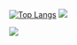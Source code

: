 
[![Top Langs](https://github-readme-stats.vercel.app/api/top-langs/?username=cl1169451697&layout=compact)](https://github.com/cl1169451697)
![](https://github-readme-activity-graph.cyclic.app/graph?username=cl1169451697&theme=dracula)


![](https://img.shields.io/badge/java-1.0-brightgreen)


